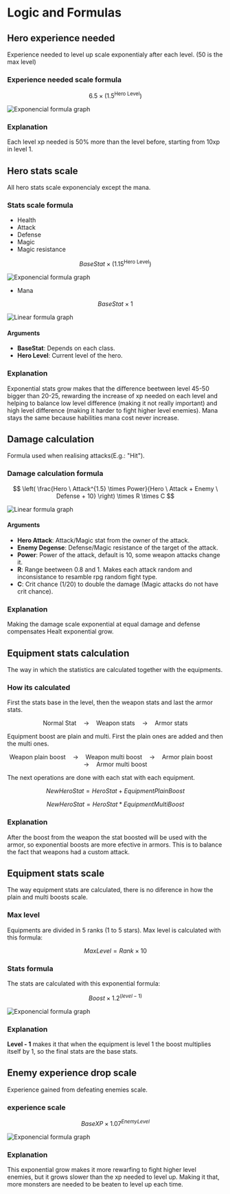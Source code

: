 # Logic and Formulas


## Hero experience needed
Experience needed to level up scale exponentialy after each level. (50 is the max level)

### Experience needed scale formula
$$6.5 \times (1.5 ^ {\text{Hero Level}})$$

![Exponencial formula graph](images/logic_and_formulas/xp_needed_chart.png)

### Explanation
Each level xp needed is 50% more than the level before, starting from 10xp in level 1.


## Hero stats scale
All hero stats scale exponencialy except the mana.

### Stats scale formula
- Health
- Attack
- Defense
- Magic
- Magic resistance

$$Base Stat \times (1.15 ^ {\text{Hero Level}})$$

![Exponencial formula graph](images/logic_and_formulas/stats_progresion_chart.png)

- Mana

$$Base Stat \times 1$$

![Linear formula graph](images/logic_and_formulas/mana_progresion_chart.png)

#### Arguments
- **BaseStat**: Depends on each class.
- **Hero Level**: Current level of the hero.

### Explanation
Exponential stats grow makes that the difference beetween level 45-50 bigger than 20-25, rewarding the increase of xp needed on each level and helping to balance low level difference (making it not really important) and high level difference (making it harder to fight higher level enemies).
Mana stays the same because habilities mana cost never increase.


## Damage calculation
Formula used when realising attacks(E.g.: "Hit").

### Damage calculation formula
$$
\left( \frac{Hero \ Attack^{1.5} \times Power}{Hero \ Attack + Enemy \ Defense + 10} \right) \times R \times C
$$

![Linear formula graph](images/logic_and_formulas/damage_increase_chart.png)

#### Arguments
- **Hero Attack**: Attack/Magic stat from the owner of the attack.
- **Enemy Degense**: Defense/Magic resistance of the target of the attack.
- **Power**: Power of the attack, default is 10, some weapon attacks change it.
- **R**: Range beetween 0.8 and 1. Makes each attack random and inconsistance to resamble rpg random fight type.
- **C**: Crit chance (1/20) to double the damage (Magic attacks do not have crit chance).

### Explanation
Making the damage scale exponential at equal damage and defense compensates Healt exponential grow.


## Equipment stats calculation
The way in which the statistics are calculated together with the equipments.

### How its calculated
First the stats base in the level, then the weapon stats and last the armor stats.

$$
\text{Normal Stat} \quad \rightarrow \quad \text{Weapon stats} \quad \rightarrow \quad \text{Armor stats}
$$

Equipment boost are plain and multi. First the plain ones are added and then the multi ones.

$$
\text{Weapon plain boost} \quad \rightarrow \quad \text{Weapon multi boost} \quad \rightarrow \quad \text{Armor plain boost } \quad \rightarrow \quad \text{Armor multi boost}
$$ 

The next operations are done with each stat with each equipment.

$$
NewHeroStat = HeroStat + EquipmentPlainBoost
$$

$$
NewHeroStat = HeroStat * EquipmentMultiBoost
$$

### Explanation
After the boost from the weapon the stat boosted will be used with the armor, so exponential boosts are more efective in armors. This is to balance the fact that weapons had a custom attack.


## Equipment stats scale
The way equipment stats are calculated, there is no diference in how the plain and multi boosts scale.

### Max level
Equipments are divided in 5 ranks (1 to 5 stars). Max level is calculated with this formula:

$$
MaxLevel = Rank \times 10
$$

### Stats formula
The stats are calculated with this exponential formula:

$$
Boost \times {1.2} ^ {(level - 1)}
$$

![Exponencial formula graph](images/logic_and_formulas/equipment_scale_chart.png)

### Explanation
**Level - 1** makes it that when the equipment is level 1 the boost multiplies itself by 1, so the final stats are the base stats.


## Enemy experience drop scale
Experience gained from defeating enemies scale.

### experience scale
$$
BaseXP \times 1.07 ^ {EnemyLevel}
$$

![Exponencial formula graph](images/logic_and_formulas/enemy_xp_scale_chart.png)


### Explanation
This exponential grow makes it more rewarfing to fight higher level enemies, but it grows slower than the xp needed to level up. Making it that, more monsters are needed to be beaten to level up each time.